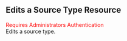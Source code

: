 ## Edits a Source Type Resource
<span style="color:red">Requires Administrators Authentication</span>  
Edits a source type.
